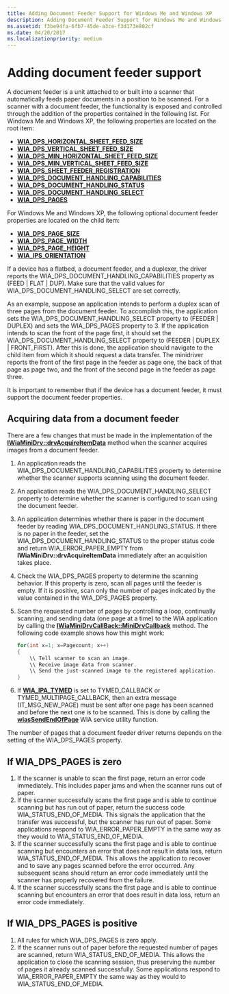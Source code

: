 ```yaml
---
title: Adding Document Feeder Support for Windows Me and Windows XP
description: Adding Document Feeder Support for Windows Me and Windows XP
ms.assetid: f3be94fa-6fb7-45de-a3ce-f3d173e802cf
ms.date: 04/20/2017
ms.localizationpriority: medium
---
```


# Adding document feeder support

A document feeder is a unit attached to or built into a scanner that automatically feeds paper documents in a position to be scanned. For a scanner with a document feeder, the functionality is exposed and controlled through the addition of the properties contained in the following list. For Windows Me and Windows XP, the following properties are located on the root item:

- [**WIA\_DPS\_HORIZONTAL\_SHEET\_FEED\_SIZE**](https://docs.microsoft.com/windows-hardware/drivers/image/wia-dps-horizontal-sheet-feed-size)
- [**WIA\_DPS\_VERTICAL\_SHEET\_FEED\_SIZE**](https://docs.microsoft.com/windows-hardware/drivers/image/wia-dps-vertical-sheet-feed-size)
- [**WIA\_DPS\_MIN\_HORIZONTAL\_SHEET\_FEED\_SIZE**](https://docs.microsoft.com/windows-hardware/drivers/image/wia-dps-min-horizontal-sheet-feed-size)
- [**WIA\_DPS\_MIN\_VERTICAL\_SHEET\_FEED\_SIZE**](https://docs.microsoft.com/windows-hardware/drivers/image/wia-dps-min-vertical-sheet-feed-size)
- [**WIA\_DPS\_SHEET\_FEEDER\_REGISTRATION**](https://docs.microsoft.com/windows-hardware/drivers/image/wia-dps-sheet-feeder-registration)
- [**WIA\_DPS\_DOCUMENT\_HANDLING\_CAPABILITIES**](https://docs.microsoft.com/windows-hardware/drivers/image/wia-dps-document-handling-capabilities)
- [**WIA\_DPS\_DOCUMENT\_HANDLING\_STATUS**](https://docs.microsoft.com/windows-hardware/drivers/image/wia-dps-document-handling-status)
- [**WIA\_DPS\_DOCUMENT\_HANDLING\_SELECT**](https://docs.microsoft.com/windows-hardware/drivers/image/wia-dps-document-handling-select)
- [**WIA\_DPS\_PAGES**](https://docs.microsoft.com/windows-hardware/drivers/image/wia-dps-pages)

For Windows Me and Windows XP, the following optional document feeder properties are located on the child item:

- [**WIA\_DPS\_PAGE\_SIZE**](https://docs.microsoft.com/windows-hardware/drivers/image/wia-dps-page-size)
- [**WIA\_DPS\_PAGE\_WIDTH**](https://docs.microsoft.com/windows-hardware/drivers/image/wia-dps-page-width)
- [**WIA\_DPS\_PAGE\_HEIGHT**](https://docs.microsoft.com/windows-hardware/drivers/image/wia-dps-page-height)
- [**WIA\_IPS\_ORIENTATION**](https://docs.microsoft.com/windows-hardware/drivers/image/wia-ips-orientation)

If a device has a flatbed, a document feeder, and a duplexer, the driver reports the WIA\_DPS\_DOCUMENT\_HANDLING\_CAPABILITIES property as (FEED | FLAT | DUP). Make sure that the valid values for WIA\_DPS\_DOCUMENT\_HANDLING\_SELECT are set correctly.

As an example, suppose an application intends to perform a duplex scan of three pages from the document feeder. To accomplish this, the application sets the WIA\_DPS\_DOCUMENT\_HANDLING\_SELECT property to (FEEDER | DUPLEX) and sets the WIA\_DPS\_PAGES property to 3. If the application intends to scan the front of the page first, it should set the WIA\_DPS\_DOCUMENT\_HANDLING\_SELECT property to (FEEDER | DUPLEX | FRONT\_FIRST). After this is done, the application should navigate to the child item from which it should request a data transfer. The minidriver reports the front of the first page in the feeder as page one, the back of that page as page two, and the front of the second page in the feeder as page three.

It is important to remember that if the device has a document feeder, it must support the document feeder properties.

## Acquiring data from a document feeder

There are a few changes that must be made in the implementation of the [**IWiaMiniDrv::drvAcquireItemData**](https://docs.microsoft.com/windows-hardware/drivers/ddi/wiamindr_lh/nf-wiamindr_lh-iwiaminidrv-drvacquireitemdata) method when the scanner acquires images from a document feeder.

1. An application reads the WIA\_DPS\_DOCUMENT\_HANDLING\_CAPABILITIES property to determine whether the scanner supports scanning using the document feeder.
1. An application reads the WIA\_DPS\_DOCUMENT\_HANDLING\_SELECT property to determine whether the scanner is configured to scan using the document feeder.
1. An application determines whether there is paper in the document feeder by reading WIA\_DPS\_DOCUMENT\_HANDLING\_STATUS. If there is no paper in the feeder, set the WIA\_DPS\_DOCUMENT\_HANDLING\_STATUS to the proper status code and return WIA\_ERROR\_PAPER\_EMPTY from **IWiaMiniDrv::drvAcquireItemData** immediately after an acquisition takes place.
1. Check the WIA\_DPS\_PAGES property to determine the scanning behavior. If this property is zero, scan all pages until the feeder is empty. If it is positive, scan only the number of pages indicated by the value contained in the WIA\_DPS\_PAGES property.
1. Scan the requested number of pages by controlling a loop, continually scanning, and sending data (one page at a time) to the WIA application by calling the [**IWiaMiniDrvCallBack::MiniDrvCallback**](https://docs.microsoft.com/windows-hardware/drivers/ddi/wiamindr_lh/nf-wiamindr_lh-iwiaminidrvcallback-minidrvcallback) method. The following code example shows how this might work:

    ```cpp
    for(int x=1; x=Pagecount; x++)
    {
        \\ Tell scanner to scan an image.
        \\ Receive image data from scanner.
        \\ Send the just-scanned image to the registered application.
    }
    ```

1. If [**WIA\_IPA\_TYMED**](https://docs.microsoft.com/windows-hardware/drivers/image/wia-ipa-tymed) is set to TYMED\_CALLBACK or TYMED\_MULTIPAGE\_CALLBACK, then an extra message (IT\_MSG\_NEW\_PAGE) must be sent after one page has been scanned and before the next one is to be scanned. This is done by calling the [**wiasSendEndOfPage**](https://docs.microsoft.com/windows-hardware/drivers/ddi/wiamdef/nf-wiamdef-wiassendendofpage) WIA service utility function.

The number of pages that a document feeder driver returns depends on the setting of the WIA\_DPS\_PAGES property.

## If WIA\_DPS\_PAGES is zero

1. If the scanner is unable to scan the first page, return an error code immediately. This includes paper jams and when the scanner runs out of paper.
1. If the scanner successfully scans the first page and is able to continue scanning but has run out of paper, return the success code WIA\_STATUS\_END\_OF\_MEDIA. This signals the application that the transfer was successful, but the scanner has run out of paper. Some applications respond to WIA\_ERROR\_PAPER\_EMPTY in the same way as they would to WIA\_STATUS\_END\_OF\_MEDIA.
1. If the scanner successfully scans the first page and is able to continue scanning but encounters an error that does not result in data loss, return WIA\_STATUS\_END\_OF\_MEDIA. This allows the application to recover and to save any pages scanned before the error occurred. Any subsequent scans should return an error code immediately until the scanner has properly recovered from the failure.
1. If the scanner successfully scans the first page and is able to continue scanning but encounters an error that does result in data loss, return an error code immediately.

## If WIA\_DPS\_PAGES is positive

1. All rules for which WIA\_DPS\_PAGES is zero apply.
1. If the scanner runs out of paper before the requested number of pages are scanned, return WIA\_STATUS\_END\_OF\_MEDIA. This allows the application to close the scanning session, thus preserving the number of pages it already scanned successfully. Some applications respond to WIA\_ERROR\_PAPER\_EMPTY the same way as they would to WIA\_STATUS\_END\_OF\_MEDIA.
